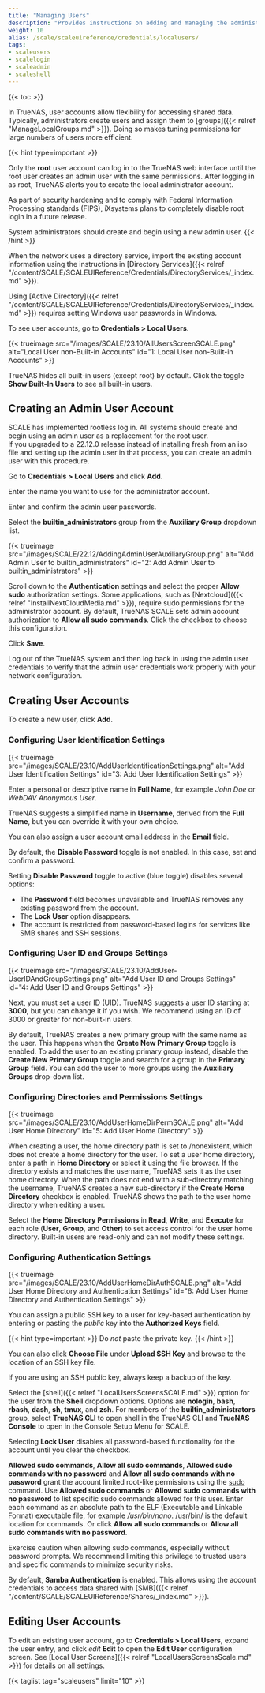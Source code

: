 ```yaml
---
title: "Managing Users"
description: "Provides instructions on adding and managing the administrator and local user accounts."
weight: 10
alias: /scale/scaleuireference/credentials/localusers/
tags:
- scaleusers
- scalelogin
- scaleadmin
- scaleshell
---
```


{{< toc >}}

In TrueNAS, user accounts allow flexibility for accessing shared data.
Typically, administrators create users and assign them to [groups]({{< relref "ManageLocalGroups.md" >}}).
Doing so makes tuning permissions for large numbers of users more efficient.

{{< hint type=important >}}

Only the **root** user account can log in to the TrueNAS web interface until the root user creates an admin user with the same permissions.
After logging in as root, TrueNAS alerts you to create the local administrator account.

As part of security hardening and to comply with Federal Information Processing standards (FIPS), iXsystems plans to completely disable root login in a future release.

System administrators should create and begin using a new admin user.
{{< /hint >}}

When the network uses a directory service, import the existing account information using the instructions in [Directory Services]({{< relref "/content/SCALE/SCALEUIReference/Credentials/DirectoryServices/_index.md" >}}).

Using [Active Directory]({{< relref "/content/SCALE/SCALEUIReference/Credentials/DirectoryServices/_index.md" >}}) requires setting Windows user passwords in Windows.

To see user accounts, go to **Credentials > Local Users**.

{{< trueimage src="/images/SCALE/23.10/AllUsersScreenSCALE.png" alt="Local User non-Built-in Accounts" id="1: Local User non-Built-in Accounts" >}}

TrueNAS hides all built-in users (except root) by default. Click the toggle **Show Built-In Users** to see all built-in users.

## Creating an Admin User Account
SCALE has implemented rootless log in. All systems should create and begin using an admin user as a replacement for the root user.  
If you upgraded to a 22.12.0 release instead of installing fresh from an iso file and setting up the admin user in that process, you can create an admin user with this procedure.

Go to **Credentials > Local Users** and click **Add**.

Enter the name you want to use for the administrator account.

Enter and confirm the admin user passwords.

Select the **builtin_administrators** group from the **Auxiliary Group** dropdown list.

{{< trueimage src="/images/SCALE/22.12/AddingAdminUserAuxiliaryGroup.png" alt="Add Admin User to builtin_administrators" id="2: Add Admin User to builtin_administrators" >}}

Scroll down to the **Authentication** settings and select the proper **Allow sudo** authorization settings.
Some applications, such as [Nextcloud]({{< relref "InstallNextCloudMedia.md" >}}), require sudo permissions for the administrator account.
By default, TrueNAS SCALE sets admin account authorization to **Allow all sudo commands**.
Click the checkbox to choose this configuration.

Click **Save**.

Log out of the TrueNAS system and then log back in using the admin user credentials to verify that the admin user credentials work properly with your network configuration.

## Creating User Accounts

To create a new user, click **Add**.

### Configuring User Identification Settings

{{< trueimage src="/images/SCALE/23.10/AddUserIdentificationSettings.png" alt="Add User Identification Settings" id="3: Add User Identification Settings" >}}

Enter a personal or descriptive name in **Full Name**, for example *John Doe* or *WebDAV Anonymous User*.

TrueNAS suggests a simplified name in **Username**, derived from the **Full Name**, but you can override it with your own choice.

You can also assign a user account email address in the **Email** field.

By default, the **Disable Password** toggle is not enabled. In this case, set and confirm a password.

Setting **Disable Password** toggle to active (blue toggle) disables several options:

* The **Password** field becomes unavailable and TrueNAS removes any existing password from the account.
* The **Lock User** option disappears.
* The account is restricted from password-based logins for services like SMB shares and SSH sessions.

### Configuring User ID and Groups Settings

{{< trueimage src="/images/SCALE/23.10/AddUser-UserIDAndGroupSettings.png" alt="Add User ID and Groups Settings" id="4: Add User ID and Groups Settings" >}}

Next, you must set a user ID (UID).
TrueNAS suggests a user ID starting at **3000**, but you can change it if you wish.
We recommend using an ID of 3000 or greater for non-built-in users.

By default, TrueNAS creates a new primary group with the same name as the user. This happens when the **Create New Primary Group** toggle is enabled.
To add the user to an existing primary group instead, disable the **Create New Primary Group** toggle and search for a group in the **Primary Group** field.
You can add the user to more groups using the **Auxiliary Groups** drop-down list.

### Configuring Directories and Permissions Settings

{{< trueimage src="/images/SCALE/23.10/AddUserHomeDirPermSCALE.png" alt="Add User Home Directory" id="5: Add User Home Directory" >}}

When creating a user, the home directory path is set to <file>/nonexistent</file>, which does not create a home directory for the user.
To set a user home directory, enter a path in **Home Directory** or select it using the file browser.
If the directory exists and matches the username, TrueNAS sets it as the user home directory.
When the path does not end with a sub-directory matching the username, TrueNAS creates a new sub-directory if the **Create Home Directory** checkbox is enabled.
TrueNAS shows the path to the user home directory when editing a user.

Select the **Home Directory Permissions** in **Read**, **Write**, and **Execute** for each role (**User**, **Group**, and **Other**) to set access control for the user home directory. Built-in users are read-only and can not modify these settings.

### Configuring Authentication Settings

{{< trueimage src="/images/SCALE/23.10/AddUserHomeDirAuthSCALE.png" alt="Add User Home Directory and Authentication Settings" id="6: Add User Home Directory and Authentication Settings" >}}

You can assign a public SSH key to a user for key-based authentication by entering or pasting the *public* key into the **Authorized Keys** field.

{{< hint type=important >}}
Do *not* paste the private key.
{{< /hint >}}

You can also click **Choose File** under **Upload SSH Key** and browse to the location of an SSH key file.

If you are using an SSH public key, always keep a backup of the key.

Select the [shell]({{< relref "LocalUsersScreensSCALE.md" >}}) option for the user from the **Shell** dropdown options.
Options are **nologin**, **bash**, **rbash**, **dash**, **sh**, **tmux**, and **zsh**.
For members of the **builtin_administrators** group, select **TrueNAS CLI** to open shell in the TrueNAS CLI and **TrueNAS Console** to open in the Console Setup Menu for SCALE.


Selecting **Lock User** disables all password-based functionality for the account until you clear the checkbox.

**Allowed sudo commands**, **Allow all sudo commands**, **Allowed sudo commands with no password** and **Allow all sudo commands with no password** grant the account limited root-like permissions using the [sudo](https://www.sudo.ws/) command.
Use **Allowed sudo commands** or **Allowed sudo commands with no password** to list specific sudo commands allowed for this user.
Enter each command as an absolute path to the ELF (Executable and Linkable Format) executable file, for example */usr/bin/nano*.
<file>/usr/bin/</file> is the default location for commands.
Or click **Allow all sudo commands** or **Allow all sudo commands with no password**.

Exercise caution when allowing sudo commands, especially without password prompts.
We recommend limiting this privilege to trusted users and specific commands to minimize security risks.

By default, **Samba Authentication** is enabled.
This allows using the account credentials to access data shared with [SMB]({{< relref "/content/SCALE/SCALEUIReference/Shares/_index.md" >}}).

## Editing User Accounts

To edit an existing user account, go to **Credentials > Local Users**, expand the user entry, and click <i class="material-icons" aria-hidden="true" title="Configure">edit</i> **Edit** to open the **Edit User** configuration screen. See [Local User Screens]({{< relref "LocalUsersScreensScale.md" >}}) for details on all settings.

{{< taglist tag="scaleusers" limit="10" >}}
